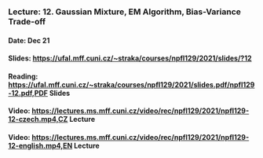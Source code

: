 ### Lecture: 12. Gaussian Mixture, EM Algorithm, Bias-Variance Trade-off
#### Date: Dec 21
#### Slides: https://ufal.mff.cuni.cz/~straka/courses/npfl129/2021/slides/?12
#### Reading: https://ufal.mff.cuni.cz/~straka/courses/npfl129/2021/slides.pdf/npfl129-12.pdf,PDF Slides
#### Video: https://lectures.ms.mff.cuni.cz/video/rec/npfl129/2021/npfl129-12-czech.mp4,CZ Lecture
#### Video: https://lectures.ms.mff.cuni.cz/video/rec/npfl129/2021/npfl129-12-english.mp4,EN Lecture
